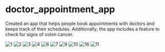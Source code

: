 # doctor_appointment_app

Created an app that helps people book appointments with doctors and keeps track of their schedules.
Additionally, the app includes a feature to check for signs of colon cancer.


![1](https://github.com/fatima304/ColonApp/assets/101287056/195ea985-9b19-42bb-a2fd-a19175e6e10f)
![2](https://github.com/fatima304/ColonApp/assets/101287056/cbf4e37a-39e1-4dbc-980e-b85d87216482)
![3](https://github.com/fatima304/ColonApp/assets/101287056/7efab670-a555-4ff9-9417-e9f3562dbd95)
![4](https://github.com/fatima304/ColonApp/assets/101287056/eb8c8ab8-1de6-470a-9485-909f5211df42)
![6](https://github.com/fatima304/ColonApp/assets/101287056/b243faae-c4d6-4d90-9c66-f82e11f97173)
![7](https://github.com/fatima304/ColonApp/assets/101287056/5e7a248f-1ef1-4ad4-b1f3-34ec69107a03)
![9](https://github.com/fatima304/ColonApp/assets/101287056/de8eb841-3701-4987-9575-00f116fb07ff)
![10](https://github.com/fatima304/ColonApp/assets/101287056/70c4a4eb-9f7b-4826-836e-adfa3b1c54cc)
![16](https://github.com/fatima304/ColonApp/assets/101287056/05fe79b7-c739-44cb-a98b-995a206d4e2a)
![11](https://github.com/fatima304/ColonApp/assets/101287056/d17fe409-acfb-47da-b831-b48bed4e5aa6)

